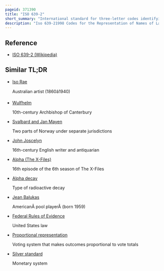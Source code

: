 ```yaml
---
pageid: 371390
title: "ISO 639-2"
short_summary: "International standard for three-letter codes identifying languages"
description: "Iso 639-21998 Codes for the Representation of Names of Languages Part 2 alpha-3 Code is the second Part of Iso 639 Standard which lists Codes for the Representation of the Names of. The three-letter Codes given in this Part of the Standard for each Language are referred to as alpha-3 Codes. In the List of iso 639-2 Codes there are 487 Entries."
---
```


## Reference

- [ISO 639-2 (Wikipedia)](https://en.wikipedia.org/?curid=371390)

## Similar TL;DR

- [Iso Rae](/tldr/en/iso-rae)

  Australian artist (1860â1940)

- [Wulfhelm](/tldr/en/wulfhelm)

  10th-century Archbishop of Canterbury

- [Svalbard and Jan Mayen](/tldr/en/svalbard-and-jan-mayen)

  Two parts of Norway under separate jurisdictions

- [John Joscelyn](/tldr/en/john-joscelyn)

  16th-century English writer and antiquarian

- [Alpha (The X-Files)](/tldr/en/alpha-the-x-files)

  16th episode of the 6th season of The X-Files

- [Alpha decay](/tldr/en/alpha-decay)

  Type of radioactive decay

- [Jean Balukas](/tldr/en/jean-balukas)

  AmericanÂ pool playerÂ (born 1959)

- [Federal Rules of Evidence](/tldr/en/federal-rules-of-evidence)

  United States law

- [Proportional representation](/tldr/en/proportional-representation)

  Voting system that makes outcomes proportional to vote totals

- [Silver standard](/tldr/en/silver-standard)

  Monetary system

